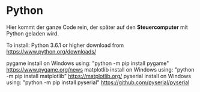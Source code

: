 # Python

Hier kommt der ganze Code rein, der später auf den **Steuercomputer** mit Python geladen wird.

To install:
Python 3.6.1 or higher
    download from https://www.python.org/downloads/

pygame
    install on Windows using: "python -m pip install pygame"
    https://www.pygame.org/news
matplotlib
    install on Windows using: "python -m pip install matplotlib"
    https://matplotlib.org/
pyserial
    install on Windows using: "python -m pip install pyserial"
    https://github.com/pyserial/pyserial
